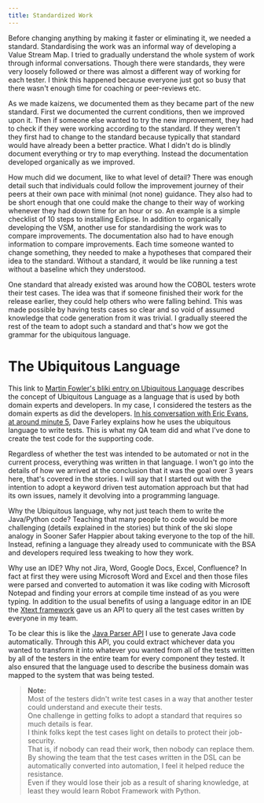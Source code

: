```yaml
---
title: Standardized Work
---
```


Before changing anything by making it faster or eliminating it, we needed a standard. 
Standardising the work was an informal way of developing a Value Stream Map. 
I tried to gradually understand the whole system of work through informal conversations. 
Though there were standards, they were very loosely followed or there was almost a different way of working for each tester. 
I think this happened because everyone just got so busy that there wasn't enough time for coaching or peer-reviews etc.

As we made kaizens, we documented them as they became part of the new standard. 
First we documented the current conditions, then we improved upon it.
Then if someone else wanted to try the new improvement, they had to check if they were working according to the standard.
If they weren't they first had to change to the standard because typically that standard would have already been a better practice.
What I didn't do is blindly document everything or try to map everything.
Instead the documentation developed organically as we improved.

How much did we document, like to what level of detail?
There was enough detail such that individuals could follow the improvement journey of their peers at their own pace with minimal (not none) guidance. 
They also had to be short enough that one could make the change to their way of working whenever they had down time for an hour or so.
An example is a simple checklist of 10 steps to installing Eclipse. 
In addition to organically developing the VSM, another use for standardising the work was to compare improvements. 
The documentation also had to have enough information to compare improvements.
Each time someone wanted to change something, they needed to make a hypotheses that compared their idea to the standard. 
Without a standard, it would be like running a test without a baseline which they understood.

One standard that already existed was around how the COBOL testers wrote their test cases.
The idea was that if someone finished their work for the release earlier, they could help others who were falling behind.
This was made possible by having tests cases so clear and so void of assumed knowledge that code generation from it was trivial.
I gradually steered the rest of the team to adopt such a standard and that's how we got the grammar for the ubiquitous language.

# The Ubiquitous Language

This link to [Martin Fowler's bliki entry on Ubiquitous Language](https://martinfowler.com/bliki/UbiquitousLanguage.html) describes the concept of Ubiquitous Language as a language that is used by both domain experts and developers. 
In my case, I considered the testers as the domain experts as did the developers. 
[In his conversation with Eric Evans, at around minute 5](https://youtube.com/clip/UgkxwDpbV3Wzrdz0mNow9cglz9_KJuxLmj25?si=6Sx67uKN7UoKukVM), Dave Farley explains how he uses the ubiquitous language to write tests. 
This is what my QA team did and what I've done to create the test code for the supporting code. 

Regardless of whether the test was intended to be automated or not in the current process, everything was written in that language.
I won't go into the details of how we arrived at the conclusion that it was the goal over 3 years here, that's covered in the stories.
I will say that I started out with the intention to adopt a keyword driven test automation approach but that had its own issues, namely it devolving into a programming language.

Why the Ubiquitous language, why not just teach them to write the Java/Python code?
Teaching that many people to code would be more challenging (details explained in the stories) but think of the ski slope analogy in Sooner Safer Happier about taking everyone to the top of the hill.
Instead, refining a language they already used to communicate with the BSA and developers required less tweaking to how they work.

Why use an IDE? Why not Jira, Word, Google Docs, Excel, Confluence? 
In fact at first they were using Microsoft Word and Excel and then those files were parsed and converted to automation it was like coding with Microsoft Notepad and finding your errors at compile time instead of as you were typing.
In addition to the usual benefits of using a language editor in an IDE the [Xtext framework](https://eclipse.dev/Xtext/) gave us an API to query all the test cases written by everyone in my team.

To be clear this is like the [Java Parser API](https://javaparser.org/) I use to generate Java code automatically.
Through this API, you could extract whichever data you wanted to transform it into whatever you wanted from all of the tests written by all of the testers in the entire team for every component they tested.
It also ensured that the language used to describe the business domain was mapped to the system that was being tested.

> **Note:**  
> Most of the testers didn't write test cases in a way that another tester could understand and execute their tests.  
> One challenge in getting folks to adopt a standard that requires so much details is fear.  
> I think folks kept the test cases light on details to protect their job-security.  
> That is, if nobody can read their work, then nobody can replace them.  
> By showing the team that the test cases written in the DSL can be automatically converted into automation, I feel it helped reduce the resistance.  
> Even if they would lose their job as a result of sharing knowledge, at least they would learn Robot Framework with Python.
